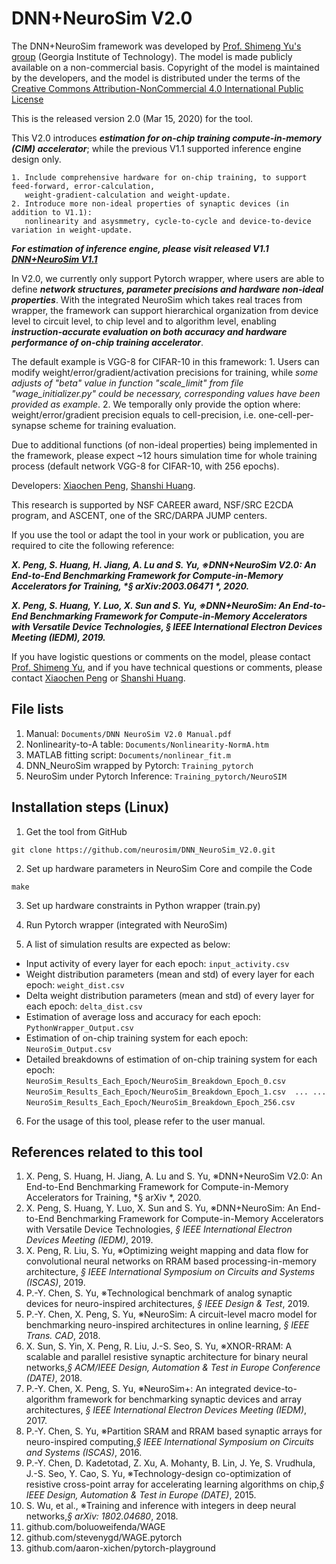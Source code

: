 # DNN+NeuroSim V2.0

The DNN+NeuroSim framework was developed by [Prof. Shimeng Yu's group](https://shimeng.ece.gatech.edu/) (Georgia Institute of Technology). The model is made publicly available on a non-commercial basis. Copyright of the model is maintained by the developers, and the model is distributed under the terms of the [Creative Commons Attribution-NonCommercial 4.0 International Public License](http://creativecommons.org/licenses/by-nc/4.0/legalcode)

This is the released version 2.0 (Mar 15, 2020) for the tool.

This V2.0 introduces **_estimation for on-chip training compute-in-memory (CIM) accelerator_**; while the previous V1.1 supported inference engine design only. 
```
1. Include comprehensive hardware for on-chip training, to support feed-forward, error-calculation, 
   weight-gradient-calculation and weight-update.
2. Introduce more non-ideal properties of synaptic devices (in addition to V1.1):
   nonlinearity and asysmmetry, cycle-to-cycle and device-to-device variation in weight-update.
```
**_For estimation of inference engine, please visit released V1.1 [DNN+NeuroSim V1.1](https://github.com/neurosim/DNN_NeuroSim_V1.1)_**

In V2.0, we currently only support Pytorch wrapper, where users are able to define **_network structures, parameter precisions and hardware non-ideal properties_**. With the integrated NeuroSim which takes real traces from wrapper, the framework can support hierarchical organization from device level to circuit level, to chip level and to algorithm level, enabling **_instruction-accurate evaluation on both accuracy and hardware performance of on-chip training accelerator_**.

The default example is VGG-8 for CIFAR-10 in this framework:
    1. Users can modify weight/error/gradient/activation precisions for training, while _some adjusts of "beta" value in function "scale_limit" from file "wage_initializer.py" could be necessary, corresponding values have been provided as example_.
    2. We temporally only provide the option where: weight/error/gradient precision equals to cell-precision, i.e. one-cell-per-synapse scheme for training evaluation.

Due to additional functions (of non-ideal properties) being implemented in the framework, please expect ~12 hours simulation time for whole training process (default network VGG-8 for CIFAR-10, with 256 epochs).  

Developers: [Xiaochen Peng](mailto:xpeng76@gatech.edu), [Shanshi Huang](mailto:shuang406@gatech.edu).

This research is supported by NSF CAREER award, NSF/SRC E2CDA program, and ASCENT, one of the SRC/DARPA JUMP centers.

If you use the tool or adapt the tool in your work or publication, you are required to cite the following reference:

**_X. Peng, S. Huang, H. Jiang, A. Lu and S. Yu, ※DNN+NeuroSim V2.0: An End-to-End Benchmarking Framework for Compute-in-Memory Accelerators for Training, *§ arXiv:2003.06471 *, 2020._**

**_X. Peng, S. Huang, Y. Luo, X. Sun and S. Yu, ※DNN+NeuroSim: An End-to-End Benchmarking Framework for Compute-in-Memory Accelerators with Versatile Device Technologies, *§ IEEE International Electron Devices Meeting (IEDM)*, 2019._**

If you have logistic questions or comments on the model, please contact [Prof. Shimeng Yu](mailto:shimeng.yu@ece.gatech.edu), and if you have technical questions or comments, please contact [Xiaochen Peng](mailto:xpeng76@gatech.edu) or [Shanshi Huang](mailto:shuang406@gatech.edu).


## File lists
1. Manual: `Documents/DNN NeuroSim V2.0 Manual.pdf`
2. Nonlinearity-to-A table: `Documents/Nonlinearity-NormA.htm`
3. MATLAB fitting script: `Documents/nonlinear_fit.m`
4. DNN_NeuroSim wrapped by Pytorch: `Training_pytorch`
5. NeuroSim under Pytorch Inference: `Training_pytorch/NeuroSIM`


## Installation steps (Linux)
1. Get the tool from GitHub
```
git clone https://github.com/neurosim/DNN_NeuroSim_V2.0.git
```

2. Set up hardware parameters in NeuroSim Core and compile the Code
```
make
```

3. Set up hardware constraints in Python wrapper (train.py)

4. Run Pytorch wrapper (integrated with NeuroSim)

5. A list of simulation results are expected as below:
  - Input activity of every layer for each epoch: `input_activity.csv`
  - Weight distribution parameters (mean and std) of every layer for each epoch: `weight_dist.csv`
  - Delta weight distribution parameters (mean and std) of every layer for each epoch: `delta_dist.csv`
  - Estimation of average loss and accuracy for each epoch: `PythonWrapper_Output.csv`
  - Estimation of on-chip training system for each epoch: `NeuroSim_Output.csv`
  - Detailed breakdowns of estimation of on-chip training system for each epoch:   
    `NeuroSim_Results_Each_Epoch/NeuroSim_Breakdown_Epoch_0.csv` 
    `NeuroSim_Results_Each_Epoch/NeuroSim_Breakdown_Epoch_1.csv  ... ... `
    `NeuroSim_Results_Each_Epoch/NeuroSim_Breakdown_Epoch_256.csv`

6. For the usage of this tool, please refer to the user manual.

## References related to this tool 
1. X. Peng, S. Huang, H. Jiang, A. Lu and S. Yu, ※DNN+NeuroSim V2.0: An End-to-End Benchmarking Framework for Compute-in-Memory Accelerators for Training, *§ arXiv *, 2020.
2. X. Peng, S. Huang, Y. Luo, X. Sun and S. Yu, ※DNN+NeuroSim: An End-to-End Benchmarking Framework for Compute-in-Memory Accelerators with Versatile Device Technologies, *§ IEEE International Electron Devices Meeting (IEDM)*, 2019.
3. X. Peng, R. Liu, S. Yu, ※Optimizing weight mapping and data flow for convolutional neural networks on RRAM based processing-in-memory architecture, *§ IEEE International Symposium on Circuits and Systems (ISCAS)*, 2019.
4. P.-Y. Chen, S. Yu, ※Technological benchmark of analog synaptic devices for neuro-inspired architectures, *§ IEEE Design & Test*, 2019.
5. P.-Y. Chen, X. Peng, S. Yu, ※NeuroSim: A circuit-level macro model for benchmarking neuro-inspired architectures in online learning, *§ IEEE Trans. CAD*, 2018.
6. X. Sun, S. Yin, X. Peng, R. Liu, J.-S. Seo, S. Yu, ※XNOR-RRAM: A scalable and parallel resistive synaptic architecture for binary neural networks,*§ ACM/IEEE Design, Automation & Test in Europe Conference (DATE)*, 2018.
7. P.-Y. Chen, X. Peng, S. Yu, ※NeuroSim+: An integrated device-to-algorithm framework for benchmarking synaptic devices and array architectures, *§ IEEE International Electron Devices Meeting (IEDM)*, 2017.
8. P.-Y. Chen, S. Yu, ※Partition SRAM and RRAM based synaptic arrays for neuro-inspired computing,*§ IEEE International Symposium on Circuits and Systems (ISCAS)*, 2016.
9. P.-Y. Chen, D. Kadetotad, Z. Xu, A. Mohanty, B. Lin, J. Ye, S. Vrudhula, J.-S. Seo, Y. Cao, S. Yu, ※Technology-design co-optimization of resistive cross-point array for accelerating learning algorithms on chip,*§ IEEE Design, Automation & Test in Europe (DATE)*, 2015.
10. S. Wu, et al., ※Training and inference with integers in deep neural networks,*§ arXiv: 1802.04680*, 2018.
11. github.com/boluoweifenda/WAGE
12. github.com/stevenygd/WAGE.pytorch
13. github.com/aaron-xichen/pytorch-playground

